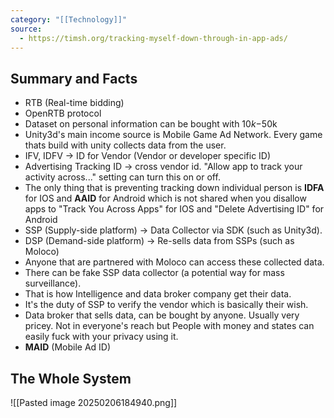 ```yaml
---
category: "[[Technology]]"
source:
  - https://timsh.org/tracking-myself-down-through-in-app-ads/
---
```

## Summary and Facts

- RTB (Real-time bidding)
- OpenRTB protocol
- Dataset on personal information can be bought with $10k-$50k
- Unity3d's main income source is Mobile Game Ad Network. Every game thats build with unity collects data from the user.
- IFV, IDFV -> ID for Vendor (Vendor or developer specific ID)
- Advertising Tracking ID -> cross vendor id. "Allow app to track your activity across..." setting can turn this on or off.
- The only thing that is preventing tracking down individual person is **IDFA** for IOS and **AAID** for Android which is not shared when you disallow apps to "Track You Across Apps" for IOS and "Delete Advertising ID" for Android
- SSP (Supply-side platform) -> Data Collector via SDK (such as Unity3d).
- DSP (Demand-side platform) -> Re-sells data from SSPs (such as Moloco)
- Anyone that are partnered with Moloco can access these collected data.
- There can be fake SSP data collector (a potential way for mass surveillance).
- That is how Intelligence and data broker company get their data.
- It's the duty of SSP to verify the vendor which is basically their wish.
- Data broker that sells data, can be bought by anyone. Usually very pricey. Not in everyone's reach but People with money and states can easily fuck with your privacy using it.
- **MAID** (Mobile Ad ID)

## The Whole System

![[Pasted image 20250206184940.png]]